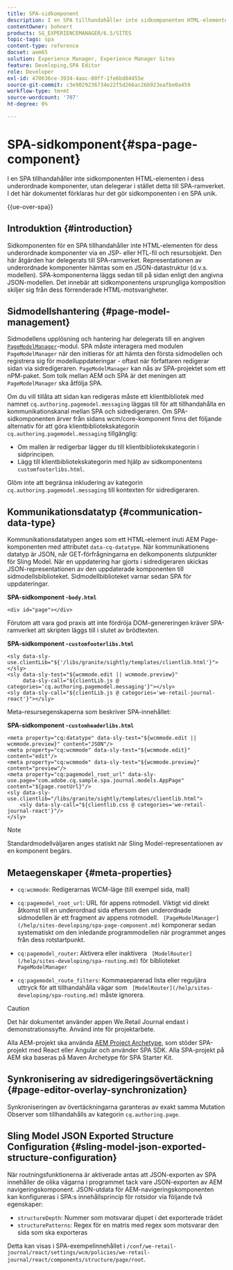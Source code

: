 ```yaml
---
title: SPA-sidkomponent
description: I en SPA tillhandahåller inte sidkomponenten HTML-elementen i dess underordnade komponenter, utan delegerar i stället detta till SPA-ramverket. I det här dokumentet förklaras hur det gör sidkomponenten i en SPA unik.
contentOwner: bohnert
products: SG_EXPERIENCEMANAGER/6.5/SITES
topic-tags: spa
content-type: reference
docset: aem65
solution: Experience Manager, Experience Manager Sites
feature: Developing,SPA Editor
role: Developer
exl-id: 470636ce-3934-4aac-80ff-1fe6bd84455e
source-git-commit: c3e9029236734e22f5d266ac26b923eafbe0a459
workflow-type: tm+mt
source-wordcount: '707'
ht-degree: 0%

---
```


# SPA-sidkomponent{#spa-page-component}

I en SPA tillhandahåller inte sidkomponenten HTML-elementen i dess underordnade komponenter, utan delegerar i stället detta till SPA-ramverket. I det här dokumentet förklaras hur det gör sidkomponenten i en SPA unik.

{{ue-over-spa}}

## Introduktion {#introduction}

Sidkomponenten för en SPA tillhandahåller inte HTML-elementen för dess underordnade komponenter via en JSP- eller HTL-fil och resursobjekt. Den här åtgärden har delegerats till SPA-ramverket. Representationen av underordnade komponenter hämtas som en JSON-datastruktur (d.v.s. modellen). SPA-komponenterna läggs sedan till på sidan enligt den angivna JSON-modellen. Det innebär att sidkomponentens ursprungliga komposition skiljer sig från dess förrenderade HTML-motsvarigheter.

## Sidmodellshantering {#page-model-management}

Sidmodellens upplösning och hantering har delegerats till en angiven [`PageModelManager`](/help/sites-developing/spa-blueprint.md#pagemodelmanager)-modul. SPA måste interagera med modulen `PageModelManager` när den initieras för att hämta den första sidmodellen och registrera sig för modelluppdateringar - oftast när författaren redigerar sidan via sidredigeraren. `PageModelManager` kan nås av SPA-projektet som ett nPM-paket. Som tolk mellan AEM och SPA är det meningen att `PageModelManager` ska åtfölja SPA.

Om du vill tillåta att sidan kan redigeras måste ett klientbibliotek med namnet `cq.authoring.pagemodel.messaging` läggas till för att tillhandahålla en kommunikationskanal mellan SPA och sidredigeraren. Om SPA-sidkomponenten ärver från sidans wcm/core-komponent finns det följande alternativ för att göra klientbibliotekskategorin `cq.authoring.pagemodel.messaging` tillgänglig:

* Om mallen är redigerbar lägger du till klientbibliotekskategorin i sidprincipen.
* Lägg till klientbibliotekskategorin med hjälp av sidkomponentens `customfooterlibs.html`.

Glöm inte att begränsa inkludering av kategorin `cq.authoring.pagemodel.messaging` till kontexten för sidredigeraren.

## Kommunikationsdatatyp {#communication-data-type}

Kommunikationsdatatypen anges som ett HTML-element inuti AEM Page-komponenten med attributet `data-cq-datatype`. När kommunikationens datatyp är JSON, når GET-förfrågningarna en delkomponents slutpunkter för Sling Model. När en uppdatering har gjorts i sidredigeraren skickas JSON-representationen av den uppdaterade komponenten till sidmodellsbiblioteket. Sidmodellbiblioteket varnar sedan SPA för uppdateringar.

**SPA-sidkomponent -`body.html`**

```
<div id="page"></div>
```

Förutom att vara god praxis att inte fördröja DOM-genereringen kräver SPA-ramverket att skripten läggs till i slutet av brödtexten.

**SPA-sidkomponent -`customfooterlibs.html`**

```
<sly data-sly-use.clientLib="${'/libs/granite/sightly/templates/clientlib.html'}"></sly>
<sly data-sly-test="${wcmmode.edit || wcmmode.preview}"
     data-sly-call="${clientLib.js @ categories='cq.authoring.pagemodel.messaging'}"></sly>
<sly data-sly-call="${clientLib.js @ categories='we-retail-journal-react'}"></sly>
```

Meta-resursegenskaperna som beskriver SPA-innehållet:

**SPA-sidkomponent -`customheaderlibs.html`**

```
<meta property="cq:datatype" data-sly-test="${wcmmode.edit || wcmmode.preview}" content="JSON"/>
<meta property="cq:wcmmode" data-sly-test="${wcmmode.edit}" content="edit"/>
<meta property="cq:wcmmode" data-sly-test="${wcmmode.preview}" content="preview"/>
<meta property="cq:pagemodel_root_url" data-sly-use.page="com.adobe.cq.sample.spa.journal.models.AppPage" content="${page.rootUrl}"/>
<sly data-sly-use.clientlib="/libs/granite/sightly/templates/clientlib.html">
    <sly data-sly-call="${clientlib.css @ categories='we-retail-journal-react'}"/>
</sly>
```

>[!NOTE]
>
>Standardmodellväljaren anges statiskt när Sling Model-representationen av en komponent begärs.

## Metaegenskaper {#meta-properties}

* `cq:wcmmode`: Redigerarnas WCM-läge (till exempel sida, mall)
* `cq:pagemodel_root_url`: URL för appens rotmodell. Viktigt vid direkt åtkomst till en underordnad sida eftersom den underordnade sidmodellen är ett fragment av appens rotmodell. ` [PageModelManager](/help/sites-developing/spa-page-component.md)` komponerar sedan systematiskt om den inledande programmodellen när programmet anges från dess rotstartpunkt.

* `cq:pagemodel_router`: Aktivera eller inaktivera ` [ModelRouter](/help/sites-developing/spa-routing.md)` för biblioteket `PageModelManager`

* `cq:pagemodel_route_filters`: Kommaseparerad lista eller reguljära uttryck för att tillhandahålla vägar som ` [ModelRouter](/help/sites-developing/spa-routing.md)` måste ignorera.

>[!CAUTION]
>
>Det här dokumentet använder appen We.Retail Journal endast i demonstrationssyfte. Använd inte för projektarbete.
>
>Alla AEM-projekt ska använda [AEM Project Archetype](https://experienceleague.adobe.com/docs/experience-manager-core-components/using/developing/archetype/overview.html), som stöder SPA-projekt med React eller Angular och använder SPA SDK. Alla SPA-projekt på AEM ska baseras på Maven Archetype för SPA Starter Kit.

## Synkronisering av sidredigeringsövertäckning {#page-editor-overlay-synchronization}

Synkroniseringen av övertäckningarna garanteras av exakt samma Mutation Observer som tillhandahålls av kategorin `cq.authoring.page`.

## Sling Model JSON Exported Structure Configuration {#sling-model-json-exported-structure-configuration}

När routningsfunktionerna är aktiverade antas att JSON-exporten av SPA innehåller de olika vägarna i programmet tack vare JSON-exporten av AEM navigeringskomponent. JSON-utdata för AEM-navigeringskomponenten kan konfigureras i SPA:s innehållsprincip för rotsidor via följande två egenskaper:

* `structureDepth`: Nummer som motsvarar djupet i det exporterade trädet
* `structurePatterns`: Regex för en matris med regex som motsvarar den sida som ska exporteras

Detta kan visas i SPA-exempelinnehållet i `/conf/we-retail-journal/react/settings/wcm/policies/we-retail-journal/react/components/structure/page/root`.

